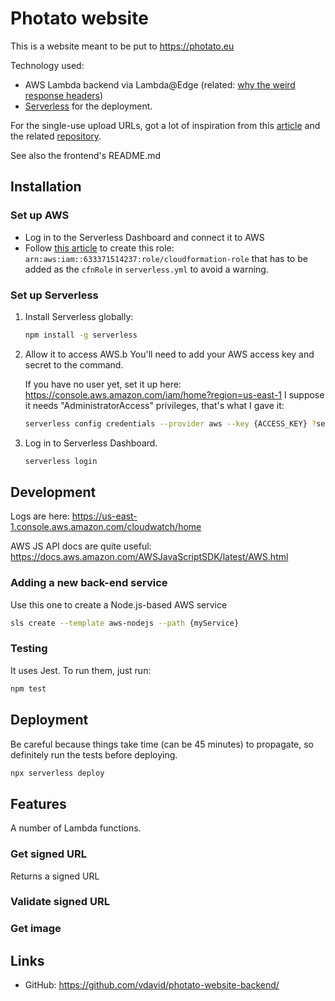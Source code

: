 # Photato website
This is a website meant to be put to https://photato.eu

Technology used:
 - AWS Lambda backend via Lambda@Edge (related: [why the weird response headers](https://docs.aws.amazon.com/AmazonCloudFront/latest/DeveloperGuide/lambda-event-structure.html))
 - [Serverless](https://serverless.com) for the deployment.

For the single-use upload URLs, got a lot of inspiration from this [article](https://serverless.com/blog/s3-one-time-signed-url/) and the related [repository](https://github.com/laardee/one-time-presigned-url).

See also the frontend's README.md

## Installation

### Set up AWS

- Log in to the Serverless Dashboard and connect it to AWS
- Follow [this article](https://www.albertgao.xyz/2020/02/26/how-to-resolve-require-the-cfnrole-option-warning-for-serverless-framework/)
  to create this role: `arn:aws:iam::633371514237:role/cloudformation-role` that has to be added as the `cfnRole`
  in `serverless.yml` to avoid a warning. 

### Set up Serverless

1. Install Serverless globally:

   ```bash
   npm install -g serverless
   ```

2. Allow it to access AWS.b
   You'll need to add your AWS access key and secret to the command.
   
   If you have no user yet, set it up here:
https://console.aws.amazon.com/iam/home?region=us-east-1
I suppose it needs "AdministratorAccess" privileges, that's what I gave it:

   ```bash
   serverless config credentials --provider aws --key {ACCESS_KEY} ?secret {SECRET_KEY}
   ```

3. Log in to Serverless Dashboard.

   ```bash
   serverless login
   ```

## Development

Logs are here: https://us-east-1.console.aws.amazon.com/cloudwatch/home

AWS JS API docs are quite useful: https://docs.aws.amazon.com/AWSJavaScriptSDK/latest/AWS.html

### Adding a new back-end service

Use this one to create a Node.js-based AWS service
```bash
sls create --template aws-nodejs --path {myService}
```

### Testing

It uses Jest. To run them, just run:

```bash
npm test
```

## Deployment

Be careful because things take time (can be 45 minutes) to propagate, so definitely run the tests before deploying.

```bash
npx serverless deploy
```

## Features

A number of Lambda functions.

### Get signed URL

Returns a signed URL 

### Validate signed URL

### Get image


## Links

 - GitHub: https://github.com/vdavid/photato-website-backend/
